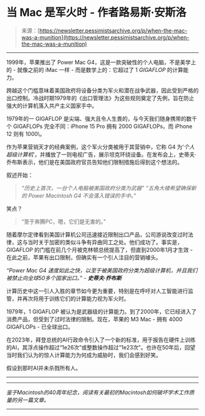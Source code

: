 <!--yml

category: 未分类

date: 2024-05-27 14:29:52

-->

# 当 Mac 是军火时 - 作者路易斯·安斯洛

> 来源：[https://newsletter.pessimistsarchive.org/p/when-the-mac-was-a-munition](https://newsletter.pessimistsarchive.org/p/when-the-mac-was-a-munition)

* * *

1999年，苹果推出了 Power Mac G4，这是一款突破性的个人电脑，不是美学上的 - 就像之前的 iMac 一样 - 而是数学上的：它超过了 1 *GIGAFLOP* 的计算能力。

跨越这个门槛意味着美国政府将设备分类为军火和潜在战争武器，因此受到严格的出口控制。冷战时期1979年的《出口管理法》为这些规则奠定了先例，旨在防止强大的计算机落入共产主义国家手中。

1979年的一 GIGAFLOP 是尖端、强大且令人生畏的，与今天我们随身携带的数千个 GIGAFLOPs 完全不同：iPhone 15 Pro 拥有 2000 GIGAFLOPs，而 iPhone 12 则有 1000\。

作为苹果营销天才的经典案例，这个军火分类被用于其营销中，它称 G4 为‘*个人超级计算机*’，并播放了一则电视广告，展示坦克环绕设备。在发布会上，史蒂夫·乔布斯表示，他们是在美国政府官员告知他们限制措施后得到这个想法的。

叙述开始：

> *“历史上首次，一台个人电脑被美国政府分类为武器”* *“五角大楼希望确保新的 Power Macintosh G4 不会落入错误的手中。”*

笑点？

> “至于奔腾PC，嗯，它们是无害的。”

随着摩尔定律看到美国计算机公司迅速接近限制出口产品，公司游说改变过时法律，这与当时关于加密的类似斗争有异曲同工之处。他们成功了。事实是，GIGAFLOP 的门槛在前几个月被克林顿总统提高了，但直到2000年1月才生效 - 在此之前，苹果有出口限制，但确实有一个引人注目的营销噱头。

*“Power Mac G4 速度如此之快，以至于被美国政府分类为超级计算机，并且我们被禁止向全球50多个国家出口。” - **史蒂夫·乔布斯***

计算历史中这一引人入胜的章节如今更为重要，特别是在呼吁对人工智能进行监管，并再次将用于训练它们的计算能力视为军火时。

1979年，1 GIGAFLOP 被认为是武器级的计算能力。到了2000年，它已经进入了消费产品，但受到了过时法律的限制。现在，苹果的 M3 Mac - 拥有 4000 GIGAFLOPs - 已全球出口。

在2023年，拜登总统的AI行政命令引入了一个新的标准，用于报告在硬件上训练的AI，其浮点操作超过“1e26次”或整数操作超过“1e23次”。也许在50年后，回望当时我们认为的惊人计算能力为何成为威胁时，我们会感到好笑。

假设到那时AI并未杀戮所有人。

* * *

* * *

*鉴于Macintosh的40周年纪念，阅读有关最初的Macintosh如何破坏学术工作质量的另一篇文章。*

* * *
